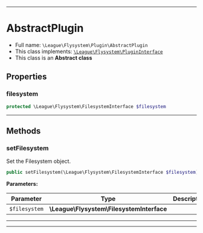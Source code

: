 ***

# AbstractPlugin

* Full name: `\League\Flysystem\Plugin\AbstractPlugin`
* This class implements:
  [`\League\Flysystem\PluginInterface`](../PluginInterface.md)
* This class is an **Abstract class**

## Properties

### filesystem

```php
protected \League\Flysystem\FilesystemInterface $filesystem
```

***

## Methods

### setFilesystem

Set the Filesystem object.

```php
public setFilesystem(\League\Flysystem\FilesystemInterface $filesystem): mixed
```

**Parameters:**

| Parameter | Type | Description |
|-----------|------|-------------|
| `$filesystem` | **\League\Flysystem\FilesystemInterface** |  |

***


***

